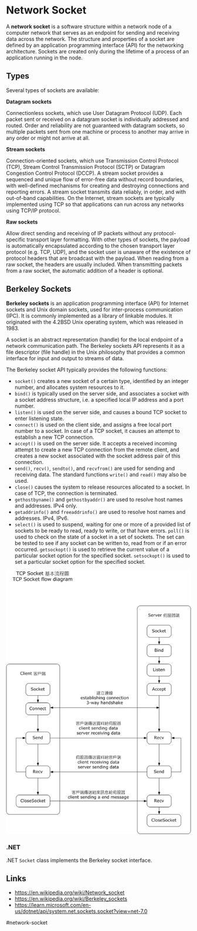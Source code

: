 # Network Socket

A __network socket__ is a software structure within a network node of a computer network that serves as an endpoint for sending and receiving data across the network. The structure and properties of a socket are defined by an application programming interface (API) for the networking architecture. Sockets are created only during the lifetime of a process of an application running in the node.

## Types

Several types of sockets are available:

__Datagram sockets__

Connectionless sockets, which use User Datagram Protocol (UDP). Each packet sent or received on a datagram socket is individually addressed and routed. Order and reliability are not guaranteed with datagram sockets, so multiple packets sent from one machine or process to another may arrive in any order or might not arrive at all.

__Stream sockets__

Connection-oriented sockets, which use Transmission Control Protocol (TCP), Stream Control Transmission Protocol (SCTP) or Datagram Congestion Control Protocol (DCCP). A stream socket provides a sequenced and unique flow of error-free data without record boundaries, with well-defined mechanisms for creating and destroying connections and reporting errors. A stream socket transmits data reliably, in order, and with out-of-band capabilities. On the Internet, stream sockets are typically implemented using TCP so that applications can run across any networks using TCP/IP protocol.

__Raw sockets__

Allow direct sending and receiving of IP packets without any protocol-specific transport layer formatting. With other types of sockets, the payload is automatically encapsulated according to the chosen transport layer protocol (e.g. TCP, UDP), and the socket user is unaware of the existence of protocol headers that are broadcast with the payload. When reading from a raw socket, the headers are usually included. When transmitting packets from a raw socket, the automatic addition of a header is optional.

## Berkeley Sockets

__Berkeley sockets__ is an application programming interface (API) for Internet sockets and Unix domain sockets, used for inter-process communication (IPC). It is commonly implemented as a library of linkable modules. It originated with the 4.2BSD Unix operating system, which was released in 1983.

A socket is an abstract representation (handle) for the local endpoint of a network communication path. The Berkeley sockets API represents it as a file descriptor (file handle) in the Unix philosophy that provides a common interface for input and output to streams of data.

The Berkeley socket API typically provides the following functions:

* `socket()` creates a new socket of a certain type, identified by an integer number, and allocates system resources to it.
* `bind()` is typically used on the server side, and associates a socket with a socket address structure, i.e. a specified local IP address and a port number.
* `listen()` is used on the server side, and causes a bound TCP socket to enter listening state.
* `connect()` is used on the client side, and assigns a free local port number to a socket. In case of a TCP socket, it causes an attempt to establish a new TCP connection.
* `accept()` is used on the server side. It accepts a received incoming attempt to create a new TCP connection from the remote client, and creates a new socket associated with the socket address pair of this connection.
* `send()`, `recv()`, `sendto()`, and `recvfrom()` are used for sending and receiving data. The standard functions `write()` and `read()` may also be used.
* `close()` causes the system to release resources allocated to a socket. In case of TCP, the connection is terminated.
* `gethostbyname()` and `gethostbyaddr()` are used to resolve host names and addresses. IPv4 only.
* `getaddrinfo()` and `freeaddrinfo()` are used to resolve host names and addresses. IPv4, IPv6.
* `select()` is used to suspend, waiting for one or more of a provided list of sockets to be ready to read, ready to write, or that have errors.
`poll()` is used to check on the state of a socket in a set of sockets. The set can be tested to see if any socket can be written to, read from or if an error occurred.
`getsockopt()` is used to retrieve the current value of a particular socket option for the specified socket.
`setsockopt()` is used to set a particular socket option for the specified socket.

![Berkeley sockets](_images/berkley-sockets.png)

### .NET

.NET `Socket` class implements the Berkeley socket interface.

## Links

* https://en.wikipedia.org/wiki/Network_socket
* https://en.wikipedia.org/wiki/Berkeley_sockets
* https://learn.microsoft.com/en-us/dotnet/api/system.net.sockets.socket?view=net-7.0

#network-socket

